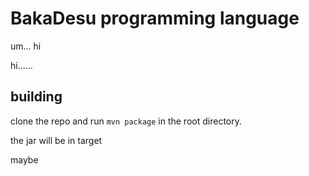 # BakaDesu programming language
um... hi

hi......

## building
clone the repo and run `mvn package` in the root directory.

the jar will be in target

maybe
